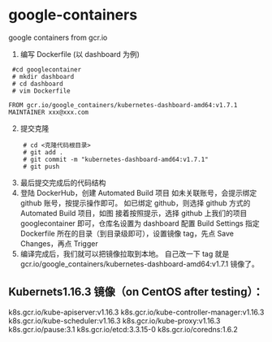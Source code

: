 # google-containers
google containers from gcr.io

1.  编写 Dockerfile (以 dashboard 为例)

```shell
 #cd googlecontainer
 # mkdir dashboard
 # cd dashboard
 # vim Dockerfile
```
 
    FROM gcr.io/google_containers/kubernetes-dashboard-amd64:v1.7.1
    MAINTAINER xxx@xxx.com

2.  提交克隆

```shell
    # cd <克隆代码根目录>
    # git add .
    # git commit -m "kubernetes-dashboard-amd64:v1.7.1"
    # git push
```
3.  最后提交完成后的代码结构
4.  登陆 DockerHub，创建 Automated Build 项目
    如未关联账号，会提示绑定 github 账号，按提示操作即可。
    如已绑定 github，则选择 github 方式的 Automated Build 项目，如图
    接着按照提示，选择 github 上我们的项目 googlecontainer 即可，仓库名设置为 dashboard
    配置 Build Settings
    指定 Dockerfile 所在的目录（到目录级即可），设置镜像 tag，先点 Save Changes，再点 Trigger
5.  编译完成后，我们就可以把镜像拉取到本地。
    自己改一下 tag 就是 gcr.io/google_containers/kubernetes-dashboard-amd64:v1.7.1 镜像了。
    
    
## Kubernets1.16.3 镜像（on CentOS after testing）：

 k8s.gcr.io/kube-apiserver:v1.16.3
 k8s.gcr.io/kube-controller-manager:v1.16.3
 k8s.gcr.io/kube-scheduler:v1.16.3
 k8s.gcr.io/kube-proxy:v1.16.3
 k8s.gcr.io/pause:3.1
 k8s.gcr.io/etcd:3.3.15-0
 k8s.gcr.io/coredns:1.6.2

